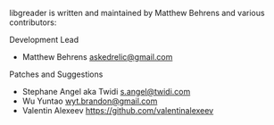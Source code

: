 libgreader is written and maintained by Matthew Behrens and various contributors:

Development Lead

- Matthew Behrens <askedrelic@gmail.com>

Patches and Suggestions

- Stephane Angel aka Twidi <s.angel@twidi.com>
- Wu Yuntao <wyt.brandon@gmail.com>
- Valentin Alexeev <https://github.com/valentinalexeev>

